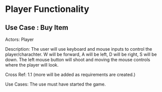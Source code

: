 # Player Functionality 

## Use Case : Buy Item

Actors: Player

Description: The user will use keyboard and mouse inputs to control the player/charachter. W will be forward, A will be left, D will be right, S will be down. The left mouse button will shoot and moving the mouse controls where the player will look. 

Cross Ref: 1.1 (more will be added as requirements are created.)

Use Cases: The use must have started the game. 

